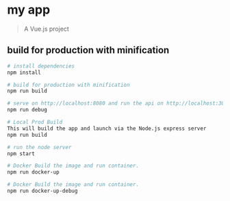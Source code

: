 # my app

> A Vue.js project

## build for production with minification

``` bash
# install dependencies
npm install

# build for production with minification
npm run build

# serve on http://localhost:8080 and run the api on http://localhost:3001
npm run debug

# Local Prod Build
This will build the app and launch via the Node.js express server
npm run build

# run the node server
npm start

# Docker Build the image and run container.
npm run docker-up

# Docker Build the image and run container.
npm run docker-up-debug
```

